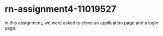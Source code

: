 # rn-assignment4-11019527
In this assignment, we were asked to clone an application page and a login page.